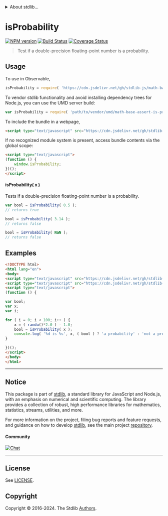 <!--

@license Apache-2.0

Copyright (c) 2022 The Stdlib Authors.

Licensed under the Apache License, Version 2.0 (the "License");
you may not use this file except in compliance with the License.
You may obtain a copy of the License at

   http://www.apache.org/licenses/LICENSE-2.0

Unless required by applicable law or agreed to in writing, software
distributed under the License is distributed on an "AS IS" BASIS,
WITHOUT WARRANTIES OR CONDITIONS OF ANY KIND, either express or implied.
See the License for the specific language governing permissions and
limitations under the License.

-->


<details>
  <summary>
    About stdlib...
  </summary>
  <p>We believe in a future in which the web is a preferred environment for numerical computation. To help realize this future, we've built stdlib. stdlib is a standard library, with an emphasis on numerical and scientific computation, written in JavaScript (and C) for execution in browsers and in Node.js.</p>
  <p>The library is fully decomposable, being architected in such a way that you can swap out and mix and match APIs and functionality to cater to your exact preferences and use cases.</p>
  <p>When you use stdlib, you can be absolutely certain that you are using the most thorough, rigorous, well-written, studied, documented, tested, measured, and high-quality code out there.</p>
  <p>To join us in bringing numerical computing to the web, get started by checking us out on <a href="https://github.com/stdlib-js/stdlib">GitHub</a>, and please consider <a href="https://opencollective.com/stdlib">financially supporting stdlib</a>. We greatly appreciate your continued support!</p>
</details>

# isProbability

[![NPM version][npm-image]][npm-url] [![Build Status][test-image]][test-url] [![Coverage Status][coverage-image]][coverage-url] <!-- [![dependencies][dependencies-image]][dependencies-url] -->

> Test if a double-precision floating-point number is a probability.



<section class="usage">

## Usage

To use in Observable,

```javascript
isProbability = require( 'https://cdn.jsdelivr.net/gh/stdlib-js/math-base-assert-is-probability@v0.2.1-umd/browser.js' )
```

To vendor stdlib functionality and avoid installing dependency trees for Node.js, you can use the UMD server build:

```javascript
var isProbability = require( 'path/to/vendor/umd/math-base-assert-is-probability/index.js' )
```

To include the bundle in a webpage,

```html
<script type="text/javascript" src="https://cdn.jsdelivr.net/gh/stdlib-js/math-base-assert-is-probability@v0.2.1-umd/browser.js"></script>
```

If no recognized module system is present, access bundle contents via the global scope:

```html
<script type="text/javascript">
(function () {
    window.isProbability;
})();
</script>
```

#### isProbability( x )

Tests if a double-precision floating-point number is a probability.

```javascript
var bool = isProbability( 0.5 );
// returns true

bool = isProbability( 3.14 );
// returns false

bool = isProbability( NaN );
// returns false
```

</section>

<!-- /.usage -->

<section class="examples">

## Examples

<!-- eslint no-undef: "error" -->

```html
<!DOCTYPE html>
<html lang="en">
<body>
<script type="text/javascript" src="https://cdn.jsdelivr.net/gh/stdlib-js/random-base-randu@umd/browser.js"></script>
<script type="text/javascript" src="https://cdn.jsdelivr.net/gh/stdlib-js/math-base-assert-is-probability@v0.2.1-umd/browser.js"></script>
<script type="text/javascript">
(function () {

var bool;
var x;
var i;

for ( i = 0; i < 100; i++ ) {
    x = ( randu()*2.0 ) - 1.0;
    bool = isProbability( x );
    console.log( '%d is %s', x, ( bool ) ? 'a probability' : 'not a probability' );
}

})();
</script>
</body>
</html>
```

</section>

<!-- /.examples -->

<!-- C interface documentation. -->



<!-- Section for related `stdlib` packages. Do not manually edit this section, as it is automatically populated. -->

<section class="related">

</section>

<!-- /.related -->

<!-- Section for all links. Make sure to keep an empty line after the `section` element and another before the `/section` close. -->


<section class="main-repo" >

* * *

## Notice

This package is part of [stdlib][stdlib], a standard library for JavaScript and Node.js, with an emphasis on numerical and scientific computing. The library provides a collection of robust, high performance libraries for mathematics, statistics, streams, utilities, and more.

For more information on the project, filing bug reports and feature requests, and guidance on how to develop [stdlib][stdlib], see the main project [repository][stdlib].

#### Community

[![Chat][chat-image]][chat-url]

---

## License

See [LICENSE][stdlib-license].


## Copyright

Copyright &copy; 2016-2024. The Stdlib [Authors][stdlib-authors].

</section>

<!-- /.stdlib -->

<!-- Section for all links. Make sure to keep an empty line after the `section` element and another before the `/section` close. -->

<section class="links">

[npm-image]: http://img.shields.io/npm/v/@stdlib/math-base-assert-is-probability.svg
[npm-url]: https://npmjs.org/package/@stdlib/math-base-assert-is-probability

[test-image]: https://github.com/stdlib-js/math-base-assert-is-probability/actions/workflows/test.yml/badge.svg?branch=v0.2.1
[test-url]: https://github.com/stdlib-js/math-base-assert-is-probability/actions/workflows/test.yml?query=branch:v0.2.1

[coverage-image]: https://img.shields.io/codecov/c/github/stdlib-js/math-base-assert-is-probability/main.svg
[coverage-url]: https://codecov.io/github/stdlib-js/math-base-assert-is-probability?branch=main

<!--

[dependencies-image]: https://img.shields.io/david/stdlib-js/math-base-assert-is-probability.svg
[dependencies-url]: https://david-dm.org/stdlib-js/math-base-assert-is-probability/main

-->

[chat-image]: https://img.shields.io/gitter/room/stdlib-js/stdlib.svg
[chat-url]: https://app.gitter.im/#/room/#stdlib-js_stdlib:gitter.im

[stdlib]: https://github.com/stdlib-js/stdlib

[stdlib-authors]: https://github.com/stdlib-js/stdlib/graphs/contributors

[umd]: https://github.com/umdjs/umd
[es-module]: https://developer.mozilla.org/en-US/docs/Web/JavaScript/Guide/Modules

[deno-url]: https://github.com/stdlib-js/math-base-assert-is-probability/tree/deno
[deno-readme]: https://github.com/stdlib-js/math-base-assert-is-probability/blob/deno/README.md
[umd-url]: https://github.com/stdlib-js/math-base-assert-is-probability/tree/umd
[umd-readme]: https://github.com/stdlib-js/math-base-assert-is-probability/blob/umd/README.md
[esm-url]: https://github.com/stdlib-js/math-base-assert-is-probability/tree/esm
[esm-readme]: https://github.com/stdlib-js/math-base-assert-is-probability/blob/esm/README.md
[branches-url]: https://github.com/stdlib-js/math-base-assert-is-probability/blob/main/branches.md

[stdlib-license]: https://raw.githubusercontent.com/stdlib-js/math-base-assert-is-probability/main/LICENSE

</section>

<!-- /.links -->
